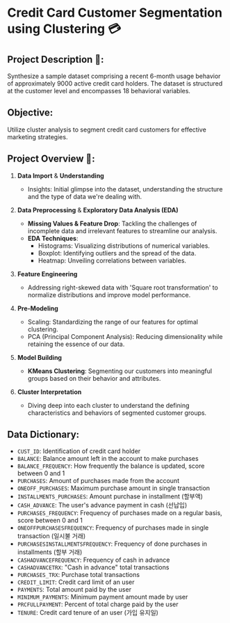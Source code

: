 # Credit Card Customer Segmentation using Clustering 💳

## Project Description 📌: 
Synthesize a sample dataset comprising a recent 6-month usage behavior of approximately 9000 active credit card holders. The dataset is structured at the customer level and encompasses 18 behavioral variables.

## Objective: 
Utilize cluster analysis to segment credit card customers for effective marketing strategies.

## Project Overview 📖: 
1. **Data Import** & **Understanding**
   - Insights: Initial glimpse into the dataset, understanding the structure and the type of data we're dealing with.

2. **Data Preprocessing** & **Exploratory Data Analysis (EDA)** 
   - **Missing Values & Feature Drop**: Tackling the challenges of incomplete data and irrelevant features to streamline our analysis.
   - **EDA Techniques**:
     - Histograms: Visualizing distributions of numerical variables.
     - Boxplot: Identifying outliers and the spread of the data.
     - Heatmap: Unveiling correlations between variables.

3. **Feature Engineering** 
   - Addressing right-skewed data with 'Square root transformation' to normalize distributions and improve model performance.

4. **Pre-Modeling** 
   - Scaling: Standardizing the range of our features for optimal clustering.
   - PCA (Principal Component Analysis): Reducing dimensionality while retaining the essence of our data.

5. **Model Building** 
   - **KMeans Clustering**: Segmenting our customers into meaningful groups based on their behavior and attributes.

6. **Cluster Interpretation** 
   - Diving deep into each cluster to understand the defining characteristics and behaviors of segmented customer groups.

## Data Dictionary:
- `CUST_ID`: Identification of credit card holder
- `BALANCE`: Balance amount left in the account to make purchases
- `BALANCE_FREQUENCY`: How frequently the balance is updated, score between 0 and 1
- `PURCHASES`: Amount of purchases made from the account
- `ONEOFF_PURCHASES`: Maximum purchase amount in single transaction
- `INSTALLMENTS_PURCHASES`: Amount purchase in installment (할부액)
- `CASH_ADVANCE`: The user's advance payment in cash (선납입)
- `PURCHASES_FREQUENCY`: Frequency of purchases made on a regular basis, score between 0 and 1
- `ONEOFFPURCHASESFREQUENCY`: Frequency of purchases made in single transaction (일시불 거래)
- `PURCHASESINSTALLMENTSFREQUENCY`: Frequency of done purchases in installments (할부 거래)
- `CASHADVANCEFREQUENCY`: Frequency of cash in advance
- `CASHADVANCETRX`: "Cash in advance" total transactions
- `PURCHASES_TRX`: Purchase total transactions
- `CREDIT_LIMIT`: Credit card limit of an user
- `PAYMENTS`: Total amount paid by the user
- `MINIMUM_PAYMENTS`: Minimum payment amount made by user
- `PRCFULLPAYMENT`: Percent of total charge paid by the user
- `TENURE`: Credit card tenure of an user (가입 유지일)
